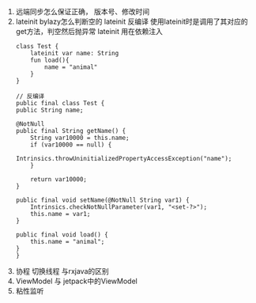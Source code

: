 1. 远端同步怎么保证正确，   版本号、修改时间
2. lateinit bylazy怎么判断空的
    lateinit 反编译 使用lateinit时是调用了其对应的get方法，判空然后抛异常
    lateinit 用在依赖注入
    ```
    class Test {
        lateinit var name: String
        fun load(){
            name = "animal"
        }
    }   

    // 反编译
    public final class Test {
    public String name;

    @NotNull
    public final String getName() {
        String var10000 = this.name;
        if (var10000 == null) {
            Intrinsics.throwUninitializedPropertyAccessException("name");
        }

        return var10000;
    }

    public final void setName(@NotNull String var1) {
        Intrinsics.checkNotNullParameter(var1, "<set-?>");
        this.name = var1;
    }

    public final void load() {
        this.name = "animal";
    }
    }
    ```
3. 协程 切换线程  与rxjava的区别
4. ViewModel 与 jetpack中的ViewModel
5. 粘性监听